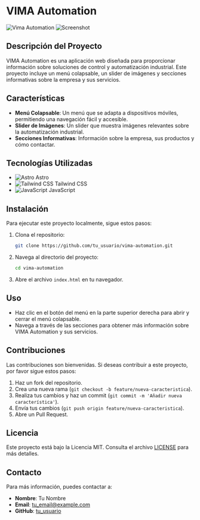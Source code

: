 # VIMA Automation

![Vima Automation](./public/vima-automation.png)
![Screenshot](./public/index.png)

## Descripción del Proyecto

VIMA Automation es una aplicación web diseñada para proporcionar información sobre soluciones de control y automatización industrial. Este proyecto incluye un menú colapsable, un slider de imágenes y secciones informativas sobre la empresa y sus servicios.

## Características

- **Menú Colapsable**: Un menú que se adapta a dispositivos móviles, permitiendo una navegación fácil y accesible.
- **Slider de Imágenes**: Un slider que muestra imágenes relevantes sobre la automatización industrial.
- **Secciones Informativas**: Información sobre la empresa, sus productos y cómo contactar.

## Tecnologías Utilizadas

- ![Astro](https://img.shields.io/badge/Astro-FF5C5C?style=flat-square&logo=astro&logoColor=white) Astro
- ![Tailwind CSS](https://img.shields.io/badge/Tailwind%20CSS-06B6D4?style=flat-square&logo=tailwindcss&logoColor=white) Tailwind CSS
- ![JavaScript](https://img.shields.io/badge/JavaScript-F7DF1E?style=flat-square&logo=javascript&logoColor=black) JavaScript

## Instalación

Para ejecutar este proyecto localmente, sigue estos pasos:

1. Clona el repositorio:

   ```bash
   git clone https://github.com/tu_usuario/vima-automation.git
   ```

2. Navega al directorio del proyecto:

   ```bash
   cd vima-automation
   ```

3. Abre el archivo `index.html` en tu navegador.

## Uso

- Haz clic en el botón del menú en la parte superior derecha para abrir y cerrar el menú colapsable.
- Navega a través de las secciones para obtener más información sobre VIMA Automation y sus servicios.

## Contribuciones

Las contribuciones son bienvenidas. Si deseas contribuir a este proyecto, por favor sigue estos pasos:

1. Haz un fork del repositorio.
2. Crea una nueva rama (`git checkout -b feature/nueva-caracteristica`).
3. Realiza tus cambios y haz un commit (`git commit -m 'Añadir nueva característica'`).
4. Envía tus cambios (`git push origin feature/nueva-caracteristica`).
5. Abre un Pull Request.

## Licencia

Este proyecto está bajo la Licencia MIT. Consulta el archivo [LICENSE](LICENSE) para más detalles.

## Contacto

Para más información, puedes contactar a:

- **Nombre**: Tu Nombre
- **Email**: tu_email@example.com
- **GitHub**: [tu_usuario](https://github.com/tu_usuario)
